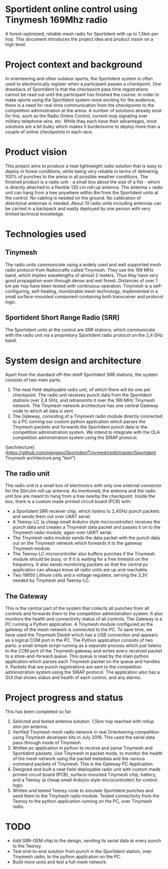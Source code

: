 # Sportident online control using Tinymesh 169Mhz radio
A forest-optimized, reliable mesh radio for Sportident with up to 1,5km per hop.
This document introduces the project idea and product vision on a high level.
# Project context and background
In orienteering and other outdoor sports, the Sportident system is often used to electronically register when a participant passes a checkpoint. One drawback of Sportident is that the checkpoint pass time registrations cannot be read out until the participant has finished the course. In order to make sports using the Sportident system more exciting for the audience, there is a need for real-time communication from the checkpoints to the competition administration at the arena. A number of solutions already exist for this, such as the Radio Online Control, current loop signaling over military telephone wire, etc. While they each have their advantages, most solutions are a bit bulky which makes it burdensome to deploy more than a couple of online checkpoints in each race.
# Product vision
This project aims to produce a neat lightweight radio solution that is easy to deploy in forest conditions, while being very reliable in terms of delivering 100% of punches to the arena in all possible weather conditions. The finished product is a radio unit - a small box about the size of a fist - which is directly attached to a flexible 130 cm roll-up antenna. The antenna + radio unit can hang from a tree anywhere within 8m from the Sportident units at the control. No cabling is needed on the ground. No calibration of directional antennas is needed.
About 10 radio units including antennas can be carried in a backpack and easily deployed by one person with very limited technical knowledge. 
# Technologies used
## Tinymesh
The radio units communicate using a widely used and well supported mesh radio protocol from Radiocrafts called Tinymesh. They use the 169 MHz band, which implies wavelengths of almost 2 meters. Thus they have very good propagation even through dense and wet forest. Distances of over 1 km per hop have been tested with continuous operation. Tinymesh is a self-configuring, self-healing, monitorable mesh technology, implemented in a small surface-mounted component containing both transceiver and protocol logic. 
## Sportident Short Range Radio (SRR)
The Sportident units at the control are SRR stations, which communicate with the radio unit via a proprietary Sportident radio protocol on the 2,4 GHz band. 

# System design and architecture
Apart from the standard off-the-shelf Sportident SRR stations, the system consists of two main parts:
1. The neat field-deployable radio unit, of which there will be one per checkpoint. The radio unit receives punch data from the Sportident stations over 2,4 GHz, and retransmits it over the 169 MHz Tinymesh network. The Tinymesh network architecture has one central Gateway node to which all data is sent.
2. The Gateway, consisting of a Tinymesh radio module directly connected to a PC running our custom python application which parses the Tinymesh packets and forwards the Sportident punch data to the competition administration system. We intend to integrate with the OLA competition administration system using the SIRAP protocol.

![architecture](https://github.com/plengqui/SportidentTinymesh/edit/master/Sportident Tinymesh architecture.png "text")

## The radio unit

The radio unit is a small box of electronics with only one external connector for the SlimJim roll-up antenna. As mentioned, the antenna and the radio unit box are meant to hang from a tree nearby the checkpoint. Inside the box, there is a custom made printed
circuit board (PCB) with:
- a Sportident SRR receiver chip, which listens to 2,4GHz punch packets and sends them out over UART serial. 
- A Teensy-LC (a cheap small Arduino style microcontroller) receives the punch data and creates a Tinymesh data packet and passes it on to the Tinymesh radio module, again over UART serial. 
- The Tinymesh radio module sends the data packet with the punch data out on the Tinymesh network which forwards it to the gateway Tinymesh module. 
- The Teensy-LC microcontroller also buffers punches if the Tinymesh module should be busy, or if it is waiting for a free timeslot on the frequency. It also sends monitoring packets so that the central pc application can allways know all radio units are up and reachable.
- Two 18650 Lithium cells and a voltage regulator, serving the 3,3V needed by Tinymesh and Teensy-LC.

## The Gateway

This is the central part of the system that collects all punches from all controls and forwards them to the competition administration system. It also monitors the health and connectivity status of all controls. 
The Gateway is a PC running a Python application. A Tinymesh module configured as the gateway of the mesh network is connected to the PC. To save time, we have used the Tinymesh Devkit which has a USB connection and appears as a logical COM port in the PC. 
The Python application consists of two parts: a small simple script running as a separate process which just listens to the COM port of the Tinymesh gateway and writes every received packet to a store-and-forward queue. This queue is read by the main python application which parses each Tinymesh packet on the queue and handles it. Packets that are punch registrations are sent to the competition administration system using the SIRAP protocol. The application also has a GUI that shows status and health of each control, and any alarms. 

# Project progress and status

This has been completed so far:
1.	Selected and tested antenna solution. 1,5km hop reached with rollup slim-jim antenna. 
2.	Verified Tinymesh mesh radio network in real Orienteering competition using Tinymesh developer kits in July 2016. This used the serial data pass-through mode of Tinymesh.  
3.	Written pc application in python to receive and parse Tinymesh and Sportident packets. Use Tinymesh in packet mode, to monitor the health of the mesh network using the packet metadata and the various command packets of Tinymesh. This is the Gateway PC Application. 
4.	Designed and built a neat field-deployable radio unit with custom made printed circuit board (PCB), surface-mounted Tinymesh chip, battery, and a Teensy (a cheap small Arduino style microcontroller) for control logic.
5.	Written and tested Teensy code to simulate Sportident punches and send them to the Tinymesh radio module. Tested connectivity from the Teensy to the python application running on the PC, over Tinymesh radio.

# TODO
-	Add SRR-OEM chip to the design, sending its serial data at every punch to the Teensy.
-	Test end-to-end solution from punch in the Sportident station, over Tinymesh radio, to the python application on the PC.
-	Build more units and test a full mesh network. 

